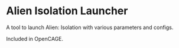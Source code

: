 # Alien Isolation Launcher

A tool to launch Alien: Isolation with various parameters and configs.

Included in OpenCAGE.